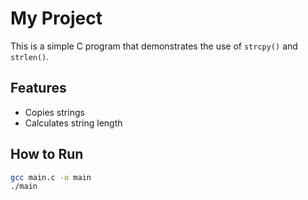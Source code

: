 # My Project

This is a simple C program that demonstrates the use of `strcpy()` and `strlen()`.

## Features
- Copies strings
- Calculates string length

## How to Run

```bash
gcc main.c -o main
./main

